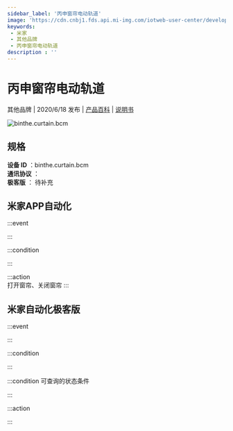 ```yaml
---
sidebar_label: '丙申窗帘电动轨道'
image: 'https://cdn.cnbj1.fds.api.mi-img.com/iotweb-user-center/developer_1679047687541U2qB3u1p.png?GalaxyAccessKeyId=AKVGLQWBOVIRQ3XLEW&Expires=9223372036854775807&Signature=8TtQijOe7U053RQtqA+cWZvcPBk='
keywords: 
 - 米家
 - 其他品牌
 - 丙申窗帘电动轨道
description : ''
---
```

# 丙申窗帘电动轨道

其他品牌 | 2020/6/18 发布 | [产品百科](https://home.mi.com/webapp/content/baike/product/index.html?model=binthe.curtain.bcm/) | [说明书](https://home.mi.com/views/introduction.html?model=binthe.curtain.bcm&region=cn)

![binthe.curtain.bcm](https://cdn.cnbj1.fds.api.mi-img.com/iotweb-user-center/developer_1679047687541U2qB3u1p.png?GalaxyAccessKeyId=AKVGLQWBOVIRQ3XLEW&Expires=9223372036854775807&Signature=8TtQijOe7U053RQtqA+cWZvcPBk=)

## 规格  
> 
**设备 ID** ：binthe.curtain.bcm  
**通讯协议** ：  
**极客版**  ： 待补充 


## 米家APP自动化  

:::event  

:::

:::condition  

:::

:::action   
打开窗帘、关闭窗帘
:::

## 米家自动化极客版  

:::event  

:::

:::condition  

:::

:::condition 可查询的状态条件  

:::

:::action  

:::

        
